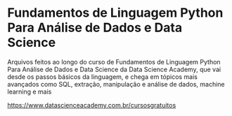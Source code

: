 # Fundamentos de Linguagem Python Para Análise de Dados e Data Science

Arquivos feitos ao longo do curso de Fundamentos de Linguagem Python Para Análise de Dados e Data Science da Data Science Academy, que vai desde os passos básicos da linguagem, e chega em tópicos mais avançados como SQL, extração, manipulação e análise de dados, machine learning e mais

https://www.datascienceacademy.com.br/cursosgratuitos